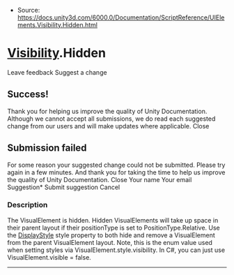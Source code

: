 * Source: https://docs.unity3d.com/6000.0/Documentation/ScriptReference/UIElements.Visibility.Hidden.html

#  [Visibility](https://docs.unity3d.com/6000.0/Documentation/ScriptReference/UIElements.Visibility.html).Hidden
Leave feedback
Suggest a change
## Success!
Thank you for helping us improve the quality of Unity Documentation. Although we cannot accept all submissions, we do read each suggested change from our users and will make updates where applicable.
Close
## Submission failed
For some reason your suggested change could not be submitted. Please <a>try again</a> in a few minutes. And thank you for taking the time to help us improve the quality of Unity Documentation.
Close
Your name Your email Suggestion* Submit suggestion
Cancel
### Description
The VisualElement is hidden. Hidden VisualElements will take up space in their parent layout if their positionType is set to PositionType.Relative. Use the [DisplayStyle](https://docs.unity3d.com/6000.0/Documentation/ScriptReference/UIElements.DisplayStyle.html) style property to both hide and remove a VisualElement from the parent VisualElement layout. Note, this is the enum value used when setting styles via VisualElement.style.visibility. In C#, you can just use VisualElement.visible = false. 
* * *
